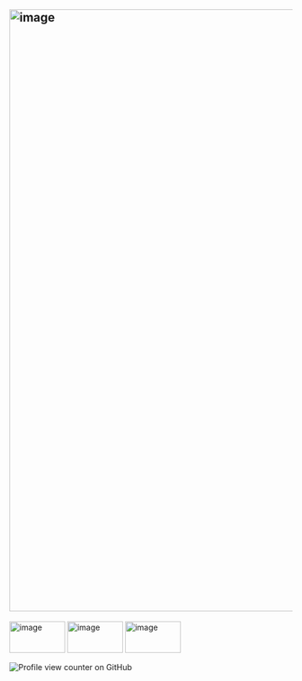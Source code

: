 ## <img width="1747" height="1072" alt="image" src="https://files.catbox.moe/6rrzqm.jpg" />
<img width="99" height="56" alt="image" src="https://github.com/user-attachments/assets/4b8797f2-ade2-4732-9d10-44d381afd8fe" /> <img width="99" height="56" alt="image" src="https://github.com/user-attachments/assets/20e031b9-9631-4994-8fa3-7deeec6ef745" /> <img width="99" height="56" alt="image" src="https://github.com/user-attachments/assets/bda075e1-1e24-4cbd-813a-8d69b82db5a6" />





<!--
**roxysnook/roxysnook** is a ✨ _special_ ✨ repository because its `README.md` (this file) appears on your GitHub profile.

Here are some ideas to get you started:

- 🔭 I’m currently working on ...
- 🌱 I’m currently learning ...
- 👯 I’m looking to collaborate on ...
- 🤔 I’m looking for help with ...
- 💬 Ask me about ...
- 📫 How to reach me: ...
- 😄 Pronouns: ...
- ⚡ Fun fact: ...
-->
![Profile view counter on GitHub](https://komarev.com/ghpvc/?username=roxysnook)
